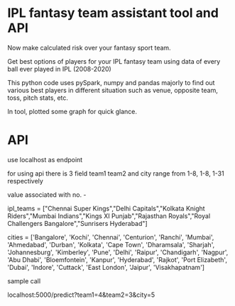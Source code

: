 # IPL fantasy team assistant tool and API

Now make calculated risk over your fantasy sport team.

Get best options of players for your IPL fantasy team using data of every ball ever played in IPL (2008-2020)

This python code uses pySpark, numpy and pandas majorly to find out various best players in different situation such as venue, opposite team, toss, pitch stats, etc.

In tool, plotted some graph for quick glance.

# API
use localhost as endpoint

for using api there is 3 field team1 team2 and city range from 1-8, 1-8, 1-31 respectively

value associated with no. -

ipl_teams = ["Chennai Super Kings","Delhi Capitals","Kolkata Knight Riders","Mumbai Indians","Kings XI Punjab","Rajasthan Royals","Royal Challengers Bangalore","Sunrisers Hyderabad"]

cities = ['Bangalore', 'Kochi', 'Chennai', 'Centurion', 'Ranchi', 'Mumbai', 'Ahmedabad', 'Durban', 'Kolkata', 'Cape Town', 'Dharamsala', 'Sharjah', 'Johannesburg', 'Kimberley', 'Pune', 'Delhi', 'Raipur', 'Chandigarh', 'Nagpur', 'Abu Dhabi', 'Bloemfontein', 'Kanpur', 'Hyderabad', 'Rajkot', 'Port Elizabeth', 'Dubai', 'Indore', 'Cuttack', 'East London', 'Jaipur', 'Visakhapatnam']

sample call

localhost:5000/predict?team1=4&team2=3&city=5
